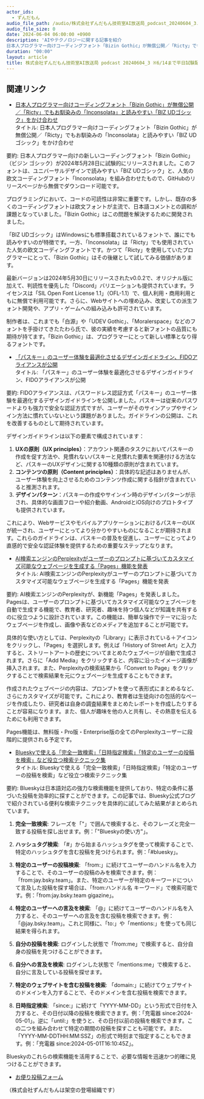 ```yaml
---
actor_ids:
  - ずんだもん
audio_file_path: /audio/株式会社ずんだもん技術室AI放送局_podcast_20240604_3.mp3
audio_file_size: 0
date: 2024-06-04 06:00:00 +0900
description: 'AIやテクノロジーに関する記事を紹介  
日本人プログラマー向けコーディングフォント「Bizin Gothic」が無償公開／「Ricty」でもお馴染みの「Inconsolata」と読みやすい「BIZ UDゴシック」をかけ合わせ、「パスキー」のユーザー体験を最適化させるデザインガイドライン、FIDOアライアンスが公開、AI検索エンジンのPerplexityがユーザーのプロンプトに基づいてカスタマイズ可能なウェブページを生成する「Pages」機能を発表、Blueskyで使える「完全一致検索」「日時指定検索」「特定のユーザーの投稿を検索」など役立つ検索テクニック集、'
duration: "00:00"
layout: article
title: 株式会社ずんだもん技術室AI放送局 podcast 20240604_3 ※6/14まで平日試験配信中
---
```


## 関連リンク


- [日本人プログラマー向けコーディングフォント「Bizin Gothic」が無償公開／「Ricty」でもお馴染みの「Inconsolata」と読みやすい「BIZ UDゴシック」をかけ合わせ](https://forest.watch.impress.co.jp/docs/news/1596755.html)  
タイトル: 日本人プログラマー向けコーディングフォント「Bizin Gothic」が無償公開／「Ricty」でもお馴染みの「Inconsolata」と読みやすい「BIZ UDゴシック」をかけ合わせ

要約:
日本人プログラマー向けの新しいコーディングフォント「Bizin Gothic」（ビジン ゴシック）が2024年5月28日に試験的にリリースされました。このフォントは、ユニバーサルデザインで読みやすい「BIZ UDゴシック」と、人気の欧文コーディングフォント「Inconsolata」を組み合わせたもので、GitHubのリリースページから無償でダウンロード可能です。

プログラミングにおいて、コードの可読性は非常に重要です。しかし、既存の多くのコーディングフォントは欧文フォントが主流で、日本語コメントとの調和が課題となっていました。「Bizin Gothic」はこの問題を解決するために開発されました。

「BIZ UDゴシック」はWindowsにも標準搭載されているフォントで、誰にでも読みやすいのが特徴です。一方、「Inconsolata」は「Ricty」でも使用されていた人気の欧文コーディングフォントです。かつて「Ricty」を使用していたプログラマーにとって、「Bizin Gothic」はその後継として試してみる価値があります。

最新バージョンは2024年5月30日にリリースされたv0.0.2で、オリジナル版に加えて、判読性を優先した「Discord」バリエーションも提供されています。ライセンスは「SIL Open Font License 1.1」（OFL-1.1）で、個人利用・商用利用ともに無償で利用可能です。さらに、Webサイトへの埋め込み、改変しての派生フォント開発や、アプリ・ゲームへの組み込みも許可されています。

制作者は、これまでも「白源」や「UDEV Gothic」、「Moralerspace」などのフォントを手掛けてきたたわら氏で、彼の実績を考慮すると新フォントの品質にも期待が持てます。「Bizin Gothic」は、プログラマーにとって新しい標準となり得るフォントです。


- [「パスキー」のユーザー体験を最適化させるデザインガイドライン、FIDOアライアンスが公開](https://www.publickey1.jp/blog/24/fido.html)  
タイトル: 「パスキー」のユーザー体験を最適化させるデザインガイドライン、FIDOアライアンスが公開

要約:
FIDOアライアンスは、パスワードレス認証方式「パスキー」のユーザー体験を最適化するデザインガイドラインを公開しました。パスキーは従来のパスワードよりも強力で安全な認証方式ですが、ユーザーがそのサインアップやサインイン方法に慣れていないという課題がありました。ガイドラインの公開は、これを改善するものとして期待されています。

デザインガイドラインは以下の要素で構成されています：

1. **UXの原則（UX principles）**：アカウント関連のタスクにおいてパスキーの作成を促す方法や、見慣れないパスキーと見慣れた要素を関連付ける方法など、パスキーのUXデザインに関する10種類の原則が含まれています。
2. **コンテンツの原則（Content principles）**：具体的な記述はありませんが、ユーザー体験を向上させるためのコンテンツ作成に関する指針が含まれていると推測されます。
3. **デザインパターン**：パスキーの作成やサインイン時のデザインパターンが示され、具体的な画面フローや紹介動画、AndroidとiOS向けのプロトタイプも提供されています。

これにより、WebサービスやモバイルアプリケーションにおけるパスキーのUXが統一され、ユーザーにとってより分かりやすいものになることが期待されます。これらのガイドラインは、パスキーの普及を促進し、ユーザーにとってより直感的で安全な認証体験を提供するための重要なステップとなります。


- [AI検索エンジンのPerplexityがユーザーのプロンプトに基づいてカスタマイズ可能なウェブページを生成する「Pages」機能を発表](https://gigazine.net/news/20240603-perplexity-pages/)  
タイトル: AI検索エンジンのPerplexityがユーザーのプロンプトに基づいてカスタマイズ可能なウェブページを生成する「Pages」機能を発表

要約:
AI検索エンジンのPerplexityが、新機能「Pages」を発表しました。Pagesは、ユーザーのプロンプトに基づいてカスタマイズ可能なウェブページを自動で生成する機能で、教育者、研究者、趣味を持つ個人などが知識を共有するのに役立つように設計されています。この機能は、簡単な操作でテーマに沿ったウェブページを作成し、画像や表などのメディアを追加することが可能です。

具体的な使い方としては、Perplexityの「Library」に表示されている＋アイコンをクリックし、「Pages」を選択します。例えば「History of Street Art」と入力すると、ストリートアートの歴史についてまとめたウェブページが自動で生成されます。さらに「Add Media」をクリックすると、内容に沿ったイメージ画像が挿入されます。また、Perplexityの検索結果から「Convert to Page」をクリックすることで検索結果を元にウェブページを生成することもできます。

作成されたウェブページの内容は、プロンプトを使って表形式にまとめるなど、さらにカスタマイズが可能です。これにより、教育者は生徒向けの包括的なページを作成したり、研究者は自身の調査結果をまとめたレポートを作成したりすることが容易になります。また、個人が趣味を他の人と共有し、その熱意を伝えるためにも利用できます。

Pages機能は、無料版・Pro版・Enterprise版の全てのPerplexityユーザーに段階的に提供される予定です。


- [Blueskyで使える「完全一致検索」「日時指定検索」「特定のユーザーの投稿を検索」など役立つ検索テクニック集](https://gigazine.net/news/20240603-bluesky-search-tips/)  
タイトル: Blueskyで使える「完全一致検索」「日時指定検索」「特定のユーザーの投稿を検索」など役立つ検索テクニック集

要約:
Blueskyは日本語対応の強力な検索機能を提供しており、特定の条件に基づいた投稿を効率的に探すことができます。この記事では、Bluesky公式ブログで紹介されている便利な検索テクニックを具体的に試してみた結果がまとめられています。

1. **完全一致検索**:
   フレーズを「"」で囲んで検索すると、そのフレーズと完全一致する投稿を探し出せます。例：「"Blueskyの使い方"」。

2. **ハッシュタグ検索**:
   「#」から始まるハッシュタグを使って検索することで、特定のハッシュタグを含む投稿を見つけられます。例：「#bluesky」。

3. **特定のユーザーの投稿検索**:
   「from:」に続けてユーザーのハンドル名を入力することで、そのユーザーの投稿のみを検索できます。例：「from:jay.bsky.team」。また、特定のユーザーが特定のキーワードについて言及した投稿を探す場合は、「from:ハンドル名 キーワード」で検索可能です。例：「from:jay.bsky.team gigazine」。

4. **特定のユーザーへの言及を検索**:
   「@」に続けてユーザーのハンドル名を入力すると、そのユーザーへの言及を含む投稿を検索できます。例：「@jay.bsky.team」。これと同様に、「to:」や「mentions:」を使っても同じ結果を得られます。

5. **自分の投稿を検索**:
   ログインした状態で「from:me」で検索すると、自分自身の投稿を見つけることができます。

6. **自分への言及を検索**:
   ログインした状態で「mentions:me」で検索すると、自分に言及している投稿を探せます。

7. **特定のウェブサイトを含む投稿を検索**:
   「domain:」に続けてウェブサイトのドメインを入力することで、そのドメインを含む投稿を検索できます。

8. **日時指定検索**:
   「since:」に続けて「YYYY-MM-DD」という形式で日付を入力すると、その日付以降の投稿を検索できます。例：「充電器 since:2024-05-01」。逆に「until:」を使うと、その日付以前の投稿を検索できます。この二つを組み合わせて特定の期間の投稿を探すことも可能です。また、「YYYY-MM-DDTHH:MM:SSZ」の形式で時刻まで指定することもできます。例：「充電器 since:2024-05-01T16:10:45Z」。

Blueskyのこれらの検索機能を活用することで、必要な情報を迅速かつ的確に見つけることができます。



- [お便り投稿フォーム](https://forms.gle/ffg4JTfqdiqK62qf9)

（株式会社ずんだもんは架空の登場組織です）
